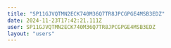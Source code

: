 ```yaml
---
title: "SP11GJVQTMN2ECK740M36Q7TR8JPCGPGE4MSB3EDZ"
date: 2024-11-23T17:42:21.111Z
user: SP11GJVQTMN2ECK740M36Q7TR8JPCGPGE4MSB3EDZ
layout: "users"
---
```

    